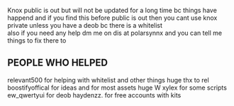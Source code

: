 Knox public is out but will not be updated for a long time bc things have happend
and if you find this before public is out then you cant use knox private unless you have a deob bc there is a whitelist          
also if you need any help dm me on dis at polarsynnx and you can tell me things to fix there to

PEOPLE WHO HELPED
--------------------------------------
relevant500 for helping with whitelist and other things huge thx to rel
boostifyoffical for ideas and for most assets huge W
xylex for some scripts
ew_qwertyui for deob
haydenzz. for free accounts with kits
